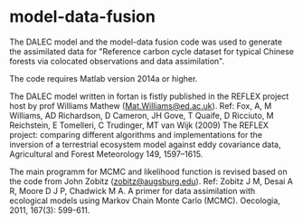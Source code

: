 # model-data-fusion
The DALEC model and the model-data fusion code was used to generate the assimilated data for "Reference carbon cycle dataset for typical Chinese forests via colocated observations and data assimilation".

The code requires Matlab version 2014a or higher.

The DALEC model written in fortan is fistly published in the REFLEX project host by prof Williams Mathew (Mat.Williams@ed.ac.uk).
Ref: Fox, A, M Williams, AD Richardson, D Cameron, JH Gove, T Quaife, D Ricciuto, M Reichstein, E Tomelleri, C Trudinger, MT van Wijk (2009) The REFLEX project: comparing different algorithms and implementations for the inversion of a terrestrial ecosystem model against eddy covariance data, Agricultural and Forest Meteorology 149, 1597–1615.

The main programm for MCMC and likelihood function is revised based on the code from John Zobitz (zobitz@augsburg.edu).
Ref: Zobitz J M, Desai A R, Moore D J P, Chadwick M A. A primer for data assimilation with ecological models using Markov Chain Monte Carlo (MCMC). Oecologia, 2011, 167(3): 599-611.
